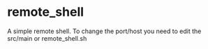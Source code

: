 # remote_shell

A simple remote shell. To change the port/host you need to edit the src/main or remote_shell.sh
